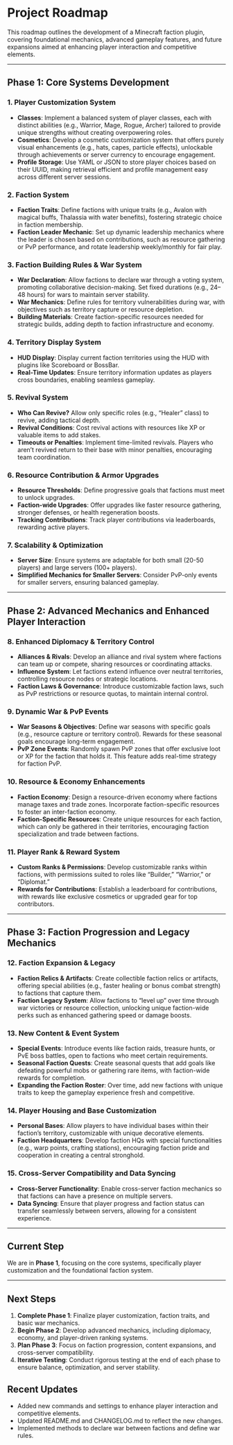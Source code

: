 # Project Roadmap

This roadmap outlines the development of a Minecraft faction plugin, covering foundational mechanics, advanced gameplay features, and future expansions aimed at enhancing player interaction and competitive elements.

---

## Phase 1: Core Systems Development

### 1. Player Customization System
- **Classes**: Implement a balanced system of player classes, each with distinct abilities (e.g., Warrior, Mage, Rogue, Archer) tailored to provide unique strengths without creating overpowering roles. 
- **Cosmetics**: Develop a cosmetic customization system that offers purely visual enhancements (e.g., hats, capes, particle effects), unlockable through achievements or server currency to encourage engagement.
- **Profile Storage**: Use YAML or JSON to store player choices based on their UUID, making retrieval efficient and profile management easy across different server sessions.

### 2. Faction System
- **Faction Traits**: Define factions with unique traits (e.g., Avalon with magical buffs, Thalassia with water benefits), fostering strategic choice in faction membership.
- **Faction Leader Mechanic**: Set up dynamic leadership mechanics where the leader is chosen based on contributions, such as resource gathering or PvP performance, and rotate leadership weekly/monthly for fair play.

### 3. Faction Building Rules & War System
- **War Declaration**: Allow factions to declare war through a voting system, promoting collaborative decision-making. Set fixed durations (e.g., 24–48 hours) for wars to maintain server stability.
- **War Mechanics**: Define rules for territory vulnerabilities during war, with objectives such as territory capture or resource depletion.
- **Building Materials**: Create faction-specific resources needed for strategic builds, adding depth to faction infrastructure and economy.

### 4. Territory Display System
- **HUD Display**: Display current faction territories using the HUD with plugins like Scoreboard or BossBar.
- **Real-Time Updates**: Ensure territory information updates as players cross boundaries, enabling seamless gameplay.

### 5. Revival System
- **Who Can Revive?** Allow only specific roles (e.g., “Healer” class) to revive, adding tactical depth.
- **Revival Conditions**: Cost revival actions with resources like XP or valuable items to add stakes.
- **Timeouts or Penalties**: Implement time-limited revivals. Players who aren’t revived return to their base with minor penalties, encouraging team coordination.

### 6. Resource Contribution & Armor Upgrades
- **Resource Thresholds**: Define progressive goals that factions must meet to unlock upgrades.
- **Faction-wide Upgrades**: Offer upgrades like faster resource gathering, stronger defenses, or health regeneration boosts.
- **Tracking Contributions**: Track player contributions via leaderboards, rewarding active players.

### 7. Scalability & Optimization
- **Server Size**: Ensure systems are adaptable for both small (20-50 players) and large servers (100+ players).
- **Simplified Mechanics for Smaller Servers**: Consider PvP-only events for smaller servers, ensuring balanced gameplay.

---

## Phase 2: Advanced Mechanics and Enhanced Player Interaction

### 8. Enhanced Diplomacy & Territory Control
- **Alliances & Rivals**: Develop an alliance and rival system where factions can team up or compete, sharing resources or coordinating attacks.
- **Influence System**: Let factions extend influence over neutral territories, controlling resource nodes or strategic locations.
- **Faction Laws & Governance**: Introduce customizable faction laws, such as PvP restrictions or resource quotas, to maintain internal control.

### 9. Dynamic War & PvP Events
- **War Seasons & Objectives**: Define war seasons with specific goals (e.g., resource capture or territory control). Rewards for these seasonal goals encourage long-term engagement.
- **PvP Zone Events**: Randomly spawn PvP zones that offer exclusive loot or XP for the faction that holds it. This feature adds real-time strategy for faction PvP.

### 10. Resource & Economy Enhancements
- **Faction Economy**: Design a resource-driven economy where factions manage taxes and trade zones. Incorporate faction-specific resources to foster an inter-faction economy.
- **Faction-Specific Resources**: Create unique resources for each faction, which can only be gathered in their territories, encouraging faction specialization and trade between factions.

### 11. Player Rank & Reward System
- **Custom Ranks & Permissions**: Develop customizable ranks within factions, with permissions suited to roles like “Builder,” “Warrior,” or “Diplomat.”
- **Rewards for Contributions**: Establish a leaderboard for contributions, with rewards like exclusive cosmetics or upgraded gear for top contributors.

---

## Phase 3: Faction Progression and Legacy Mechanics

### 12. Faction Expansion & Legacy
- **Faction Relics & Artifacts**: Create collectible faction relics or artifacts, offering special abilities (e.g., faster healing or bonus combat strength) to factions that capture them.
- **Faction Legacy System**: Allow factions to “level up” over time through war victories or resource collection, unlocking unique faction-wide perks such as enhanced gathering speed or damage boosts.

### 13. New Content & Event System
- **Special Events**: Introduce events like faction raids, treasure hunts, or PvE boss battles, open to factions who meet certain requirements.
- **Seasonal Faction Quests**: Create seasonal quests that add goals like defeating powerful mobs or gathering rare items, with faction-wide rewards for completion.
- **Expanding the Faction Roster**: Over time, add new factions with unique traits to keep the gameplay experience fresh and competitive.

### 14. Player Housing and Base Customization
- **Personal Bases**: Allow players to have individual bases within their faction’s territory, customizable with unique decorative elements.
- **Faction Headquarters**: Develop faction HQs with special functionalities (e.g., warp points, crafting stations), encouraging faction pride and cooperation in creating a central stronghold.

### 15. Cross-Server Compatibility and Data Syncing
- **Cross-Server Functionality**: Enable cross-server faction mechanics so that factions can have a presence on multiple servers.
- **Data Syncing**: Ensure that player progress and faction status can transfer seamlessly between servers, allowing for a consistent experience.

---

## Current Step
We are in **Phase 1**, focusing on the core systems, specifically player customization and the foundational faction system.

---

## Next Steps
1. **Complete Phase 1**: Finalize player customization, faction traits, and basic war mechanics.
2. **Begin Phase 2**: Develop advanced mechanics, including diplomacy, economy, and player-driven ranking systems.
3. **Plan Phase 3**: Focus on faction progression, content expansions, and cross-server compatibility.
4. **Iterative Testing**: Conduct rigorous testing at the end of each phase to ensure balance, optimization, and server stability.

## Recent Updates
- Added new commands and settings to enhance player interaction and competitive elements.
- Updated README.md and CHANGELOG.md to reflect the new changes.
- Implemented methods to declare war between factions and define war rules.
